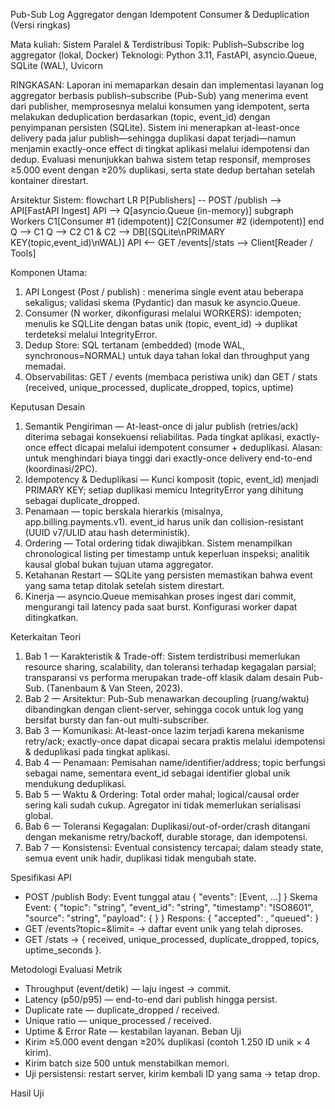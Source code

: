 Pub-Sub Log Aggregator dengan Idempotent Consumer & Deduplication (Versi ringkas)

Mata kuliah: Sistem Paralel & Terdistribusi
Topik: Publish–Subscribe log aggregator (lokal, Docker)
Teknologi: Python 3.11, FastAPI, asyncio.Queue, SQLite (WAL), Uvicorn

RINGKASAN:
Laporan ini memaparkan desain dan implementasi layanan log aggregator berbasis publish–subscribe (Pub-Sub) yang menerima event dari publisher, memprosesnya melalui konsumen yang idempotent, serta melakukan deduplication berdasarkan (topic, event_id) dengan penyimpanan persisten (SQLite). Sistem ini menerapkan at-least-once delivery pada jalur publish—sehingga duplikasi dapat terjadi—namun menjamin exactly-once effect di tingkat aplikasi melalui idempotensi dan dedup. Evaluasi menunjukkan bahwa sistem tetap responsif, memproses ≥5.000 event dengan ≥20% duplikasi, serta state dedup bertahan setelah kontainer direstart.

Arsitektur Sistem:
flowchart LR
    P[Publishers] -- POST /publish --> API[FastAPI Ingest]
    API --> Q[asyncio.Queue (in-memory)]
    subgraph Workers
      C1[Consumer #1 (idempotent)]
      C2[Consumer #2 (idempotent)]
    end
    Q --> C1
    Q --> C2
    C1 & C2 --> DB[(SQLite\nPRIMARY KEY(topic,event_id)\nWAL)]
    API <-- GET /events|/stats --> Client[Reader / Tools]

Komponen Utama:
1. API Longest (Post / publish) : menerima single event atau beberapa sekaligus; validasi skema (Pydantic) dan masuk ke asyncio.Queue.
2. Consumer (N worker, dikonfigurasi melalui WORKERS): idempoten; menulis ke SQLLite dengan batas unik (topic, event_id) -> duplikat terdeteksi melalui IntegrityError.
3. Dedup Store: SQL tertanam (embedded) (mode WAL, synchronous=NORMAL) untuk daya tahan lokal dan throughput yang memadai.
4. Observabilitas: GET / events (membaca peristiwa unik) dan GET / stats (received, unique_processed, duplicate_dropped, topics, uptime)

Keputusan Desain
1. Semantik Pengiriman — At-least-once di jalur publish (retries/ack) diterima sebagai konsekuensi reliabilitas. Pada tingkat aplikasi, exactly-once effect dicapai melalui idempotent consumer + deduplikasi. Alasan: untuk menghindari biaya tinggi dari  exactly-once delivery end-to-end (koordinasi/2PC).
2. Idempotency & Deduplikasi — Kunci komposit (topic, event_id) menjadi PRIMARY KEY; setiap duplikasi memicu IntegrityError yang dihitung sebagai duplicate_dropped.
3. Penamaan — topic berskala hierarkis (misalnya, app.billing.payments.v1). event_id harus unik dan collision-resistant (UUID v7/ULID atau hash deterministik).
4. Ordering — Total ordering tidak diwajibkan. Sistem menampilkan chronological listing per timestamp untuk keperluan inspeksi; analitik kausal global bukan tujuan utama aggregator.
5. Ketahanan Restart — SQLite yang persisten memastikan bahwa event yang sama tetap ditolak setelah sistem direstart.
6. Kinerja — asyncio.Queue memisahkan proses ingest dari commit, mengurangi tail latency pada saat burst. Konfigurasi worker dapat ditingkatkan.

Keterkaitan Teori
1. Bab 1 — Karakteristik & Trade-off: Sistem terdistribusi memerlukan resource sharing, scalability, dan toleransi terhadap kegagalan parsial; transparansi vs performa merupakan trade-off klasik dalam desain Pub-Sub. (Tanenbaum & Van Steen, 2023).
2. Bab 2 — Arsitektur: Pub-Sub menawarkan decoupling (ruang/waktu) dibandingkan dengan client-server, sehingga cocok untuk log yang bersifat bursty dan fan-out multi-subscriber.
3. Bab 3 — Komunikasi: At-least-once lazim terjadi karena mekanisme retry/ack; exactly-once dapat dicapai secara praktis melalui idempotensi & deduplikasi pada tingkat aplikasi.
4. Bab 4 — Penamaan: Pemisahan name/identifier/address; topic berfungsi sebagai name, sementara event_id sebagai identifier global unik mendukung deduplikasi.
5. Bab 5 — Waktu & Ordering: Total order mahal; logical/causal order sering kali sudah cukup. Agregator ini tidak memerlukan serialisasi global.
6. Bab 6 — Toleransi Kegagalan: Duplikasi/out-of-order/crash ditangani dengan mekanisme retry/backoff, durable storage, dan idempotensi.
7. Bab 7 — Konsistensi: Eventual consistency tercapai; dalam steady state, semua event unik hadir, duplikasi tidak mengubah state.

Spesifikasi API
- POST /publish
  Body: Event tunggal atau { "events": [Event, ...] }
  Skema Event:
    { "topic": "string", "event_id": "string", "timestamp": "ISO8601", "source": "string", "payload": { } }
  Respons: { "accepted": <int>, "queued": <int> }
- GET /events?topic=<str>&limit=<int> → daftar event unik yang telah diproses.
- GET /stats → { received, unique_processed, duplicate_dropped, topics, uptime_seconds }.

Metodologi Evaluasi
Metrik
  - Throughput (event/detik) — laju ingest → commit.
  - Latency (p50/p95) — end-to-end dari publish hingga persist.
  - Duplicate rate — duplicate_dropped / received.
  - Unique ratio — unique_processed / received.
  - Uptime & Error Rate — kestabilan layanan.
Beban Uji
  - Kirim ≥5.000 event dengan ≥20% duplikasi (contoh 1.250 ID unik × 4 kirim).
  - Kirim batch size 500 untuk menstabilkan memori.
  - Uji persistensi: restart server, kirim kembali ID yang sama → tetap drop.

Hasil Uji
